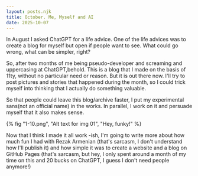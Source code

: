 ```yaml
---
layout: posts.njk
title: October. Me, Myself and AI
date: 2025-10-07
---
```

In August I asked ChatGPT for a life advice. One of the life advices was to create a blog for myself but open if people want to see. What could go wrong, what can be simpler, right? 

So, after two months of me being pseudo-developer and screaming and uppercasing at ChatGPT,behold. This is a blog that I made on the basis of 11ty, without no particular need or reason. But it is out there now. I'll try to post pictures and stories that happened during the month, so I could trick myself into thinking that I actually do something valuable. 

So that people could leave this blog/archive faster, I put my experimental sans(not an official name) in the works. In parallel, I work on it and persuade myself that it also makes sense.

{% fig "1-10.png", "Alt text for img 01", "Hey, funky!" %}

Now that I think I made it all work -ish, I'm going to write more about how much fun I had with Rezak Armenian (that's sarcasm, I don't understand how I'll publish it) and how simple it was to create a website and a blog on GitHub Pages (that's sarcasm, but hey, I only spent around a month of my time on this and 20 bucks on ChatGPT, I guess I don't need people anymore!)
